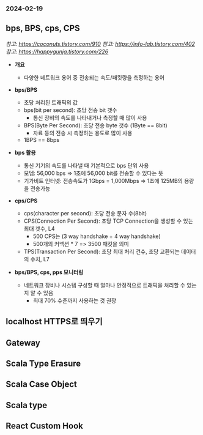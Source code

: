 ### 2024-02-19

## bps, BPS, cps, CPS
*참고: https://coconuts.tistory.com/910*
*참고: https://info-lab.tistory.com/402*
*참고: https://happygunja.tistory.com/226*
- **개요**
  - 다양한 네트워크 용어 중 전송되는 속도/패킷량을 측정하는 용어

- **bps/BPS**
  - 초당 처리된 트래픽의 값
  - bps(bit per second): 초당 전송 bit 갯수
    - 통신 장비의 속도를 나타내거나 측정할 때 많이 사용
  - BPS(Byte Per Second): 초당 전송 byte 갯수 (1Byte == 8bit)
    - 자료 등의 전송 시 측정하는 용도로 많이 사용
  - 1BPS == 8bps

- **bps 활용**
  - 통신 기기의 속도를 나타낼 때 기본적으로 bps 단위 사용
  - 모뎀: 56,000 bps => 1초에 56,000 bit를 전송할 수 있다는 뜻
  - 기가비트 인터넷: 전송속도가 1Gbps = 1,000Mbps => 1초에 125MB의 용량을 전송가능

- **cps/CPS**
  - cps(character per second): 초당 전송 문자 수(8bit)
  - CPS(Connection Per Second): 초당 TCP Connection을 생성할 수 있는 최대 갯수, L4
    - 500 CPS는 (3 way handshake + 4 way handshake)
    - 500개의 커넥션 * 7 => 3500 패킷을 의미
  - TPS(Transaction Per Second): 초당 최대 처리 건수, 초당 교환되는 데이터의 수치, L7

- **bps/BPS, cps, pps 모니터링**
  - 네트워크 장비나 시스템 구성할 때 얼마나 안정적으로 트래픽을 처리할 수 있는지 알 수 있음
    - 최대 70% 수준까지 사용하는 것 권장

## localhost HTTPS로 띄우기
## Gateway
## Scala Type Erasure
## Scala Case Object
## Scala type
## React Custom Hook
